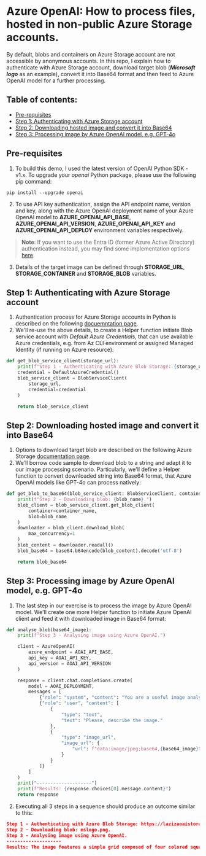 # Azure OpenAI: How to process files, hosted in non-public Azure Storage accounts.

By default, blobs and containers on Azure Storage account are not accessible by anonymous accounts. In this repo, I explain how to authenticate with Azure Storage account, download target blob (**_Microsoft logo_** as an example), convert it into Base64 format and then feed to Azure OpenAI model for a further processing.

## Table of contents:
- [Pre-requisites](https://github.com/LazaUK/AOAI-ProtectedStorage-SDKv1#pre-requisites)
- [Step 1: Authenticating with Azure Storage account](https://github.com/LazaUK/AOAI-ProtectedStorage-SDKv1#step-1-authenticating-with-azure-storage-account)
- [Step 2: Downloading hosted image and convert it into Base64](https://github.com/LazaUK/AOAI-ProtectedStorage-SDKv1#step-2-downloading-hosted-image-and-convert-it-into-base64)
- [Step 3: Processing image by Azure OpenAI model, e.g. GPT-4o](https://github.com/LazaUK/AOAI-ProtectedStorage-SDKv1#step-3-processing-image-by-azure-openai-model-eg-gpt-4o)

## Pre-requisites
1. To build this demo, I used the latest version of OpenAI Python SDK - v1.x. To upgrade your _openai_ Python package, please use the following pip command:
```
pip install --upgrade openai
```
2. To use API key authentication, assign the API endpoint name, version and key, along with the Azure OpenAI deployment name of your Azure OpenAI model to **AZURE_OPENAI_API_BASE**, **AZURE_OPENAI_API_VERSION**, **AZURE_OPENAI_API_KEY** and **AZURE_OPENAI_API_DEPLOY** environment variables respectively.
>**Note**: If you want to use the Entra ID (former Azure Active Directory) authentication instead, you may find some implementation options [here](https://github.com/LazaUK/AOAI-EntraIDAuth-SDKv1).
3. Details of the target image can be defined through **STORAGE_URL**, **STORAGE_CONTAINER** and **STORAGE_BLOB** variables.

## Step 1: Authenticating with Azure Storage account
1. Authentication process for Azure Storage accounts in Python is described on the following [docuemntation page](https://learn.microsoft.com/en-us/azure/storage/blobs/storage-blob-python-get-started).
2. We'll re-use the above details, to create a Helper function initiate Blob service account with _Default Azure Credentials_, that can use available Azure credentials, e.g. from Az CLI environment or assigned Managed Identity (if running on Azure resource):
``` Python
def get_blob_service_client(storage_url):
    print(f"Step 1 - Authenticating with Azure Blob Storage: {storage_url}.")
    credential = DefaultAzureCredential()
    blob_service_client = BlobServiceClient(
        storage_url,
        credential=credential
    )

    return blob_service_client
```

## Step 2: Downloading hosted image and convert it into Base64
1. Options to download target blob are described on the following Azure Storage [documentation page](https://learn.microsoft.com/en-us/azure/storage/blobs/storage-blob-download-python).
2. We'll borrow code sample to download blob to a string and adapt it to our image processing scenario. Particularly, we'll define a Helper function to convert downloaded string into Base64 format, that Azure OpenAI models like GPT-4o can process natively:
``` Python
def get_blob_to_base64(blob_service_client: BlobServiceClient, container_name, blob_name):
    print(f"Step 2 - Downloading blob: {blob_name}.")
    blob_client = blob_service_client.get_blob_client(
        container=container_name,
        blob=blob_name
    )
    downloader = blob_client.download_blob(
        max_concurrency=1
    )
    blob_content = downloader.readall()
    blob_base64 = base64.b64encode(blob_content).decode('utf-8')

    return blob_base64
```

## Step 3: Processing image by Azure OpenAI model, e.g. GPT-4o
1. The last step in our exercise is to process the image by Azure OpenAI model. We'll create one more Helper function to initiate Azure OpenAI client and feed it with downloaded image in Base64 format:
``` Python
def analyse_blob(base64_image):
    print(f"Step 3 - Analysing image using Azure OpenAI.")

    client = AzureOpenAI(
        azure_endpoint = AOAI_API_BASE,
        api_key = AOAI_API_KEY,
        api_version = AOAI_API_VERSION
    )

    response = client.chat.completions.create(
        model = AOAI_DEPLOYMENT,
        messages = [
            {"role": "system", "content": "You are a useful image analyser."},
            {"role": "user", "content": [  
                { 
                    "type": "text", 
                    "text": "Please, describe the image." 
                },
                { 
                    "type": "image_url",
                    "image_url": {
                        "url": f"data:image/jpeg;base64,{base64_image}"
                    }
                }
            ]} 
        ]
    )
    print("--------------------")
    print(f"Results: {response.choices[0].message.content}")
    return response
```
2. Executing all 3 steps in a sequence should produce an outcome similar to this:
``` JSON
Step 1 - Authenticating with Azure Blob Storage: https://lazizaoaistorage.blob.core.windows.net.
Step 2 - Downloading blob: mslogo.png.
Step 3 - Analysing image using Azure OpenAI.
--------------------
Results: The image features a simple grid composed of four colored squares. The top left square is orange, the top right square is green, the bottom left square is blue, and the bottom right square is yellow. The squares are arranged in a 2x2 format.
```
